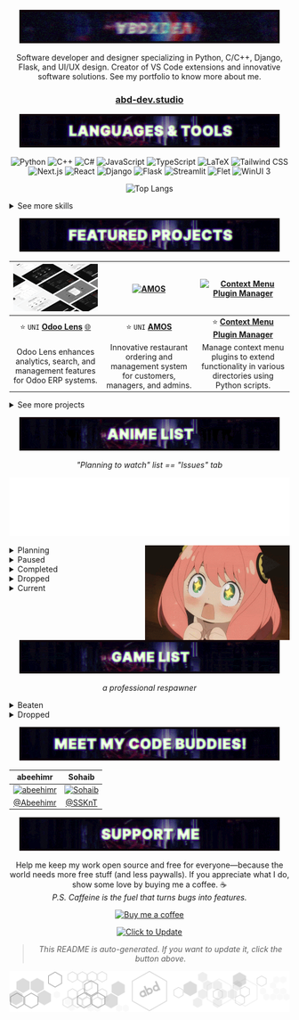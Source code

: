 <div align="center">

[![Abd Dev](<assets/gif/intro.gif>)](https://abd-dev.studio/)

</div>

<div align="center">

Software developer and designer specializing in Python, C/C++, Django, Flask, and UI/UX design. Creator of VS Code extensions and innovative software solutions. See my portfolio to know more about me.

### **[abd-dev.studio](https://abd-dev.studio)**

</div>

<div align="center">

![Languages & Tools](<assets/titles/languages_and_tools.png>)

</div>

<div align="center">

![Python](<https://img.shields.io/badge/Python-e55b5b?logo=python&style=for-the-badge&logoColor=ffffff>) ![C++](<https://img.shields.io/badge/C%2B%2B-e59b5b?logo=cplusplus&style=for-the-badge&logoColor=ffffff>) ![C#](<https://img.shields.io/badge/C%23-e5da5b?logo=c&style=for-the-badge&logoColor=ffffff>) ![JavaScript](<https://img.shields.io/badge/JavaScript-b0e55b?logo=javascript&style=for-the-badge&logoColor=ffffff>) ![TypeScript](<https://img.shields.io/badge/TypeScript-70e55b?logo=typescript&style=for-the-badge&logoColor=ffffff>) ![LaTeX](<https://img.shields.io/badge/LaTeX-5be586?logo=latex&style=for-the-badge&logoColor=ffffff>) ![Tailwind CSS](<https://img.shields.io/badge/Tailwind%20CSS-5be5c5?logo=tailwindcss&style=for-the-badge&logoColor=ffffff>) ![Next.js](<https://img.shields.io/badge/Next.js-5bc5e5?logo=nextdotjs&style=for-the-badge&logoColor=ffffff>) ![React](<https://img.shields.io/badge/React-5b86e5?logo=react&style=for-the-badge&logoColor=ffffff>) ![Django](<https://img.shields.io/badge/Django-705be5?logo=django&style=for-the-badge&logoColor=ffffff>) ![Flask](<https://img.shields.io/badge/Flask-b05be5?logo=flask&style=for-the-badge&logoColor=ffffff>) ![Streamlit](<https://img.shields.io/badge/Streamlit-e55bda?logo=streamlit&style=for-the-badge&logoColor=ffffff>) ![Flet](<https://img.shields.io/badge/Flet-e55b9b?logo=flet&style=for-the-badge&logoColor=ffffff>) ![WinUI 3](<https://img.shields.io/badge/WinUI%203-e55b5b?logo=winui3&style=for-the-badge&logoColor=ffffff>)

</div>

<div align="center">

<!-- ![Top Langs](https://github-readme-stats.vercel.app/api/top-langs/?username=abdbbdii&theme=github_dark&hide_border=true&layout=compact&card_width=1000&title_color=adbac7) -->
![Top Langs](assets/gen/metrics-languages.svg)
<!-- ![Activity Graph](https://github-readme-activity-graph.vercel.app/graph?username=abdbbdii&theme=github-dark&custom_title=abd's%20this%20month%20activity%20on%20Github&hide_border=true&line=adbac7&color=adbac7) -->

</div>

<details><summary>See more skills</summary>

| Category | Tools |
| --- | --- |
| Programming Languages | ![Python](<https://img.shields.io/badge/Python-e55b5b?logo=python&style=for-the-badge&logoColor=ffffff>) ![C](<https://img.shields.io/badge/C-e5685b?logo=c&style=for-the-badge&logoColor=ffffff>) ![C++](<https://img.shields.io/badge/C%2B%2B-e5745b?logo=cplusplus&style=for-the-badge&logoColor=ffffff>) ![C#](<https://img.shields.io/badge/C%23-e5815b?logo=c&style=for-the-badge&logoColor=ffffff>) ![JavaScript](<https://img.shields.io/badge/JavaScript-e58d5b?logo=javascript&style=for-the-badge&logoColor=ffffff>) ![TypeScript](<https://img.shields.io/badge/TypeScript-e59a5b?logo=typescript&style=for-the-badge&logoColor=ffffff>) |
| Markup Languages | ![HTML5](<https://img.shields.io/badge/HTML5-e5a65b?logo=html5&style=for-the-badge&logoColor=ffffff>) ![XML](<https://img.shields.io/badge/XML-e5b95b?logo=xml&style=for-the-badge&logoColor=ffffff>) ![Markdown](<https://img.shields.io/badge/Markdown-e5cc5b?logo=markdown&style=for-the-badge&logoColor=ffffff>) ![LaTeX](<https://img.shields.io/badge/LaTeX-e5df5b?logo=latex&style=for-the-badge&logoColor=ffffff>) |
| Style Sheet Languages | ![CSS](<https://img.shields.io/badge/CSS-d8e55b?logo=css&style=for-the-badge&logoColor=ffffff>) ![Tailwind CSS](<https://img.shields.io/badge/Tailwind%20CSS-b3e55b?logo=tailwindcss&style=for-the-badge&logoColor=ffffff>) |
| IDEs | ![Visual Studio Code](<https://img.shields.io/badge/Visual%20Studio%20Code-8de55b?logo=visualstudiocode&style=for-the-badge&logoColor=ffffff>) ![Visual Studio](<https://img.shields.io/badge/Visual%20Studio-68e55b?logo=visualstudio&style=for-the-badge&logoColor=ffffff>) |
| Version Control | ![Git](<https://img.shields.io/badge/Git-5be574?logo=git&style=for-the-badge&logoColor=ffffff>) ![GitHub](<https://img.shields.io/badge/GitHub-5be59a?logo=github&style=for-the-badge&logoColor=ffffff>) |
| Frameworks & Libraries | ![Next.js](<https://img.shields.io/badge/Next.js-5be5bf?logo=nextdotjs&style=for-the-badge&logoColor=ffffff>) ![React](<https://img.shields.io/badge/React-5be5c8?logo=react&style=for-the-badge&logoColor=ffffff>) ![Django](<https://img.shields.io/badge/Django-5be5d0?logo=django&style=for-the-badge&logoColor=ffffff>) ![Flask](<https://img.shields.io/badge/Flask-5be5d8?logo=flask&style=for-the-badge&logoColor=ffffff>) ![Streamlit](<https://img.shields.io/badge/Streamlit-5be5e1?logo=streamlit&style=for-the-badge&logoColor=ffffff>) ![Tkinter](<https://img.shields.io/badge/Tkinter-5be1e5?logo=tkinter&style=for-the-badge&logoColor=ffffff>) ![Flet](<https://img.shields.io/badge/Flet-5bd8e5?logo=flet&style=for-the-badge&logoColor=ffffff>) ![Reflex](<https://img.shields.io/badge/Reflex-5bd0e5?logo=reflex&style=for-the-badge&logoColor=ffffff>) ![WinUI 3](<https://img.shields.io/badge/WinUI%203-5bc8e5?logo=winui3&style=for-the-badge&logoColor=ffffff>) |
| DevOps & CI/CD | ![Docker](<https://img.shields.io/badge/Docker-5bbfe5?logo=docker&style=for-the-badge&logoColor=ffffff>) ![Vercel](<https://img.shields.io/badge/Vercel-5bade5?logo=vercel&style=for-the-badge&logoColor=ffffff>) ![Render](<https://img.shields.io/badge/Render-5b9ae5?logo=render&style=for-the-badge&logoColor=ffffff>) ![Microsoft Azure](<https://img.shields.io/badge/Microsoft%20Azure-5b87e5?logo=microsoftazure&style=for-the-badge&logoColor=ffffff>) |
| Databases | ![MySQL](<https://img.shields.io/badge/MySQL-5b74e5?logo=mysql&style=for-the-badge&logoColor=ffffff>) ![PostgreSQL](<https://img.shields.io/badge/PostgreSQL-5b65e5?logo=postgresql&style=for-the-badge&logoColor=ffffff>) ![SQLite](<https://img.shields.io/badge/SQLite-605be5?logo=sqlite&style=for-the-badge&logoColor=ffffff>) ![Microsoft SQL Server](<https://img.shields.io/badge/Microsoft%20SQL%20Server-6f5be5?logo=microsoftsqlserver&style=for-the-badge&logoColor=ffffff>) ![Access](<https://img.shields.io/badge/Access-7e5be5?logo=access&style=for-the-badge&logoColor=ffffff>) |
| APIs & Integrations | ![OpenAI](<https://img.shields.io/badge/OpenAI-8d5be5?logo=openai&style=for-the-badge&logoColor=ffffff>) ![Discord](<https://img.shields.io/badge/Discord-9c5be5?logo=discord&style=for-the-badge&logoColor=ffffff>) ![WhatsApp](<https://img.shields.io/badge/WhatsApp-ab5be5?logo=whatsapp&style=for-the-badge&logoColor=ffffff>) ![Google](<https://img.shields.io/badge/Google-ba5be5?logo=google&style=for-the-badge&logoColor=ffffff>) ![GitHub](<https://img.shields.io/badge/GitHub-c95be5?logo=github&style=for-the-badge&logoColor=ffffff>) |
| Graphics & Design | ![Illustrator](<https://img.shields.io/badge/Illustrator-d85be5?logo=illustrator&style=for-the-badge&logoColor=ffffff>) ![Photoshop](<https://img.shields.io/badge/Photoshop-e35be5?logo=photoshop&style=for-the-badge&logoColor=ffffff>) ![Premiere](<https://img.shields.io/badge/Premiere-e55bdc?logo=premiere&style=for-the-badge&logoColor=ffffff>) ![After Effects](<https://img.shields.io/badge/After%20Effects-e55bd1?logo=aftereffects&style=for-the-badge&logoColor=ffffff>) ![Figma](<https://img.shields.io/badge/Figma-e55bc7?logo=figma&style=for-the-badge&logoColor=ffffff>) ![Spline](<https://img.shields.io/badge/Spline-e55bbc?logo=spline&style=for-the-badge&logoColor=ffffff>) ![Blender](<https://img.shields.io/badge/Blender-e55bb1?logo=blender&style=for-the-badge&logoColor=ffffff>) |
| Platforms & Operating Systems | ![Windows](<https://img.shields.io/badge/Windows-e55ba6?logo=windows&style=for-the-badge&logoColor=ffffff>) ![Linux](<https://img.shields.io/badge/Linux-e55b8d?logo=linux&style=for-the-badge&logoColor=ffffff>) ![Android](<https://img.shields.io/badge/Android-e55b74?logo=android&style=for-the-badge&logoColor=ffffff>) |

</details>

<div align="center">

![Featured Projects](<assets/titles/featured_projects.png>)

</div>

<div align="center">

| <a href="https://github.com/abdxdev/odoo-lens" target="_blank"><img src="https://raw.githubusercontent.com/abdxdev/odoo-lens/main/screenshots/screenshot_1.png" alt="Odoo Lens" width="300"></a> | <a href="https://github.com/abdxdev/AMOS" target="_blank"><img src="https://raw.githubusercontent.com/abdxdev/AMOS/main/screenshots/screenshot_1.png" alt="AMOS" width="300"></a> | <a href="https://github.com/abdxdev/Context-Menu-Plugin-Manager" target="_blank"><img src="https://raw.githubusercontent.com/abdxdev/Context-Menu-Plugin-Manager/main/screenshots/screenshot_1.png" alt="Context Menu Plugin Manager" width="300"></a> |
| :---: | :---: | :---: |
| ⭐ `UNI` **[Odoo Lens](https://github.com/abdxdev/odoo-lens)** [🌐](https://odoo-lens.abd-dev.studio/)  | ⭐ `UNI` **[AMOS](https://github.com/abdxdev/AMOS)** | ⭐ **[Context Menu Plugin Manager](https://github.com/abdxdev/Context-Menu-Plugin-Manager)** |
| Odoo Lens enhances analytics, search, and management features for Odoo ERP systems. | Innovative restaurant ordering and management system for customers, managers, and admins. | Manage context menu plugins to extend functionality in various directories using Python scripts. |

</div>

<details><summary>See more projects</summary>

| Name | Description | Created |
| --- | --- | --- |
| `WIP` **[Virtual Student](https://github.com/abdxdev/virtual-student)** | A SaaS platform with an intelligent virtual student who studies for you and manages your schedule. | 2025 |
| **[Ai Regex Search](https://github.com/abdxdev/ai-regex-search)** | VS Code extension that generates regular expressions from natural language and inserts them into the search tool. \| [🌐](https://marketplace.visualstudio.com/items/?itemName=abd-dev.ai-regex-search)  | 2025 |
| **[10x Pretender](https://github.com/abdxdev/10x-Pretender)** | VS Code extension that simulates realistic typing from clipboard or AI-generated code. \| [🌐](https://marketplace.visualstudio.com/items?itemName=abd-dev.10x-pretender)  | 2025 |
| **[AI LaTeX Helper](https://github.com/abdxdev/AI-LaTeX-Helper)** | VS Code extension that converts plain English descriptions into LaTeX equations. \| [🌐](https://marketplace.visualstudio.com/items?itemName=abd-dev.ai-latex-helper)  | 2025 |
| **[Portfolio](https://github.com/abdxdev/portfolio)** | Next.js personal portfolio website. \| [🌐](https://abd-dev.studio)  | 2024 |
| `UNI` **[Automated Index Recommender](https://github.com/abdxdev/automated-index-recommender)** | Tool for analyzing MongoDB query performance and recommending optimal indexes. \| [🌐](https://automated-index-recommender.streamlit.app/)  | 2025 |
| `UNI` **[Recurrence Relation Solver](https://github.com/abdxdev/Recurrence-Relation-Solver)** | Tool for solving mathematical recurrence relations. \| [🌐](https://recurrence-relation-solver.streamlit.app/)  | 2025 |
| `UNI` **[Sorting Algorithm Performance Visualization](https://github.com/abdxdev/Sorting-Algorithm-Performance-Visualization)** | Visualize sorting algorithm performance across different inputs and dataset variations. \| [🌐](https://sorting-algorithm-performance-visualization.streamlit.app/)  | 2024 |
| **[Markdown Badge Generator](https://github.com/abdxdev/Markdown-badge-generator)** | Web-app to generate markdown badges for README files. \| [🌐](https://markdown-badge-generator.streamlit.app/)  | 2023 |
| `UNI` **[Terminal Based Rich Text Editor](https://github.com/abdxdev/Terminal-Based-Rich-Text-Editor)** | High-performance terminal editor with autosuggestions, undo/redo, and customizable shortcuts. | 2024 |
| **[Hianime To Myanimelist](https://github.com/abdxdev/hianime-to-myanimelist)** | Web app to transfer anime lists from HiAnime.to to MyAnimeList.net. \| [🌐](https://hianime-to-myanimelist.vercel.app)  | 2024 |
| **[Prize Bond Finder](https://github.com/abdxdev/prize-bond-finder)** | Desktop application for managing and tracking prize bonds. | 2023 |
| **[Minecraft Hotkey Map](https://github.com/abdxdev/minecraft-hotkey-map)** | Python project for mapping Minecraft hotkeys. | 2023 |
| **[Console Utility](https://github.com/abdxdev/Console-Utility)** | Library providing utilities for console text formatting and cursor movement. | 2024 |
| **[Google Classroom API](https://github.com/abdxdev/Google_Classroom_API)** | Django project for tracking Google Classroom activities and sending notifications. \| [🌐](https://google-classroom-api.vercel.app)  | 2024 |
| **[Whatsapp API](https://github.com/abdxdev/Whatsapp_API)** | Django-based API for WhatsApp messaging with plugin support and GPT integration. \| [🌐](https://whatsapp-api-backend.vercel.app)  | 2024 |

</details>

<div align="center">

![Anime List](<assets/titles/anime_list.png>)

</div>

<div align="center">

*"Planning to watch" list == "Issues" tab*

</div>

<div align="center">

[![Anilist](assets/gen/metrics-anilist.svg)](https://anilist.co/user/abdxdev/)

</div>

<img align='right' src='assets/gif/anime_gif.gif' height='170'>

<details><summary>Planning</summary>

| The Quintessent...plets | 91 Days | Blue Exorcist | BLUE LOCK THE M...NAGI- |
| :---: | :---: | :---: | :---: |
| [![The Quintessential Quintuplets](https://s4.anilist.co/file/anilistcdn/media/anime/cover/medium/bx103572-cchriAdH95cQ.png)](https://anilist.co/anime/103572) | [![91 Days](https://s4.anilist.co/file/anilistcdn/media/anime/cover/medium/bx21711-EQN4sCIXRhKf.png)](https://anilist.co/anime/21711) | [![Blue Exorcist](https://s4.anilist.co/file/anilistcdn/media/anime/cover/medium/bx9919-nXS7JOZrWHfS.jpg)](https://anilist.co/anime/9919) | [![BLUE LOCK THE MOVIE -EPISODE NAGI-](https://s4.anilist.co/file/anilistcdn/media/anime/cover/medium/bx163147-yyu5aEoO96Jg.jpg)](https://anilist.co/anime/163147) |
| My Hero Academia | Bungo Stray Dogs | Love, Chunibyo ...sions | Code Geass: Han...orium |
| [![My Hero Academia](https://s4.anilist.co/file/anilistcdn/media/anime/cover/medium/bx21459-nYh85uj2Fuwr.jpg)](https://anilist.co/anime/21459) | [![Bungo Stray Dogs](https://s4.anilist.co/file/anilistcdn/media/anime/cover/medium/bx21311-hAXyT8Yoh6G9.jpg)](https://anilist.co/anime/21311) | [![Love, Chunibyo & Other Delusions](https://s4.anilist.co/file/anilistcdn/media/anime/cover/medium/bx14741-CGXEIeUe2roA.jpg)](https://anilist.co/anime/14741) | [![Code Geass: Hangyaku no Lelouch R2 Picture Drama TURN 12.06 - Last Moratorium](https://s4.anilist.co/file/anilistcdn/media/anime/cover/medium/b132317-pcgaBGS3O5Dj.jpg)](https://anilist.co/anime/132317) |
| Death Parade | Fire Force | Fruits Basket (2019) | Ponyo |
| [![Death Parade](https://s4.anilist.co/file/anilistcdn/media/anime/cover/medium/nx20931-bktYqOcxPERi.jpg)](https://anilist.co/anime/20931) | [![Fire Force](https://s4.anilist.co/file/anilistcdn/media/anime/cover/medium/bx105310-2PKUvoaA6fTn.jpg)](https://anilist.co/anime/105310) | [![Fruits Basket (2019)](https://s4.anilist.co/file/anilistcdn/media/anime/cover/medium/bx105334-AZwEdMu4KFtV.jpg)](https://anilist.co/anime/105334) | [![Ponyo](https://s4.anilist.co/file/anilistcdn/media/anime/cover/medium/bx2890-wcNtFr6aUYOR.jpg)](https://anilist.co/anime/2890) |
| HAIKYU!! | Hal | Howl‘s Moving Castle | The Boy and the...Heron |
| [![HAIKYU!!](https://s4.anilist.co/file/anilistcdn/media/anime/cover/medium/bx20464-ooZUyBe4ptp9.png)](https://anilist.co/anime/20464) | [![Hal](https://s4.anilist.co/file/anilistcdn/media/anime/cover/medium/bx16528-OJw9bSijOh68.jpg)](https://anilist.co/anime/16528) | [![Howl‘s Moving Castle](https://s4.anilist.co/file/anilistcdn/media/anime/cover/medium/bx431-o8Lj3XkjHm2k.jpg)](https://anilist.co/anime/431) | [![The Boy and the Heron](https://s4.anilist.co/file/anilistcdn/media/anime/cover/medium/bx109979-BRHXpBkCw4oc.jpg)](https://anilist.co/anime/109979) |
| Parasyte -the maxim- | Miss Kobayashi'... Maid | The Garden of Words | The Irregular a...chool |
| [![Parasyte -the maxim-](https://s4.anilist.co/file/anilistcdn/media/anime/cover/medium/bx20623-dUARfggnNDOe.jpg)](https://anilist.co/anime/20623) | [![Miss Kobayashi's Dragon Maid](https://s4.anilist.co/file/anilistcdn/media/anime/cover/medium/bx21776-bwPaYKhnKfUs.png)](https://anilist.co/anime/21776) | [![The Garden of Words](https://s4.anilist.co/file/anilistcdn/media/anime/cover/medium/bx16782-qpFGk18UqaHn.jpg)](https://anilist.co/anime/16782) | [![The Irregular at Magic High School](https://s4.anilist.co/file/anilistcdn/media/anime/cover/medium/bx20458-tGh343Ew10yU.jpg)](https://anilist.co/anime/20458) |
| Natsume's Book ...son 1 | NieR:Automata V...r1.1a | Ninja Kamui | When Marnie Was...There |
| [![Natsume's Book of Friends Season 1](https://s4.anilist.co/file/anilistcdn/media/anime/cover/medium/bx4081-xi08naD69tjr.jpg)](https://anilist.co/anime/4081) | [![NieR:Automata Ver1.1a](https://s4.anilist.co/file/anilistcdn/media/anime/cover/medium/bx145665-Qs53Mta5ngqs.jpg)](https://anilist.co/anime/145665) | [![Ninja Kamui](https://s4.anilist.co/file/anilistcdn/media/anime/cover/medium/bx151639-7KqJ7BgaM9Mx.png)](https://anilist.co/anime/151639) | [![When Marnie Was There](https://s4.anilist.co/file/anilistcdn/media/anime/cover/medium/bx20555-QGbWQC3Kfpok.jpg)](https://anilist.co/anime/20555) |
| Rurouni Kenshin...2023) | Serial Experime... Lain | My Deer Friend ...kotan | Cautious Hero: ...tious |
| [![Rurouni Kenshin (2023)](https://s4.anilist.co/file/anilistcdn/media/anime/cover/medium/bx142877-FrXXLsgXYQAp.jpg)](https://anilist.co/anime/142877) | [![Serial Experiments Lain](https://s4.anilist.co/file/anilistcdn/media/anime/cover/medium/bx339-xF2wp1NQuQ4r.png)](https://anilist.co/anime/339) | [![My Deer Friend Nokotan](https://s4.anilist.co/file/anilistcdn/media/anime/cover/medium/bx175977-kNNpCt8Z72uK.jpg)](https://anilist.co/anime/175977) | [![Cautious Hero: The Hero Is Overpowered but Overly Cautious](https://s4.anilist.co/file/anilistcdn/media/anime/cover/medium/bx105156-ZVtxISdoUqnY.png)](https://anilist.co/anime/105156) |
| SPY x FAMILY CO...White | Steins;Gate 0 | Castle in the Sky | Vinland Saga |
| [![SPY x FAMILY CODE: White](https://s4.anilist.co/file/anilistcdn/media/anime/cover/medium/bx158928-xqE0euKlQMnY.jpg)](https://anilist.co/anime/158928) | [![Steins;Gate 0](https://s4.anilist.co/file/anilistcdn/media/anime/cover/medium/bx21127-7ARWZkDXKiiD.jpg)](https://anilist.co/anime/21127) | [![Castle in the Sky](https://s4.anilist.co/file/anilistcdn/media/anime/cover/medium/bx513-yM7Dlt65N4Rl.jpg)](https://anilist.co/anime/513) | [![Vinland Saga](https://s4.anilist.co/file/anilistcdn/media/anime/cover/medium/bx101348-2fhDFPCuMNiz.jpg)](https://anilist.co/anime/101348) |
| Demon Slayer: K...astle | Mushoku Tensei:...our 2 | One Punch Man 3 | Fate/strange Fake |
| [![Demon Slayer: Kimetsu no Yaiba Infinity Castle](https://s4.anilist.co/file/anilistcdn/media/anime/cover/medium/bx178788-ePmnABYuFdcE.png)](https://anilist.co/anime/178788) | [![Mushoku Tensei: Jobless Reincarnation Cour 2](https://s4.anilist.co/file/anilistcdn/media/anime/cover/medium/bx127720-ADJgIrUVMdU9.jpg)](https://anilist.co/anime/127720) | [![One Punch Man 3](https://s4.anilist.co/file/anilistcdn/media/anime/cover/medium/bx153800-8SpzdHOaZCoU.jpg)](https://anilist.co/anime/153800) | [![Fate/strange Fake](https://s4.anilist.co/file/anilistcdn/media/anime/cover/medium/bx166617-34fpC9y47tTx.png)](https://anilist.co/anime/166617) |
| World Trigger | KENGAN ASHURA Part I | Code Geass: Lel...llion | Monster |
| [![World Trigger](https://s4.anilist.co/file/anilistcdn/media/anime/cover/medium/bx20729-DnBXnUxFon1B.png)](https://anilist.co/anime/20729) | [![KENGAN ASHURA Part I](https://s4.anilist.co/file/anilistcdn/media/anime/cover/medium/bx100891-vPfnfkzizYFe.jpg)](https://anilist.co/anime/100891) | [![Code Geass: Lelouch of the Rebellion](https://s4.anilist.co/file/anilistcdn/media/anime/cover/medium/bx1575-hsmWM2ydNm1m.jpg)](https://anilist.co/anime/1575) | [![Monster](https://s4.anilist.co/file/anilistcdn/media/anime/cover/medium/bx19-gtMC64182sm4.jpg)](https://anilist.co/anime/19) |
| Mushoku Tensei:...layer | One-Punch Man OVA | One-Punch Man S...2 OVA | Attack on Titan... High |
| [![Mushoku Tensei: Jobless Reincarnation Cour 2 - Eris the Goblin Slayer](https://s4.anilist.co/file/anilistcdn/media/anime/cover/medium/bx141534-Tmnlz4mvYhaU.jpg)](https://anilist.co/anime/141534) | [![One-Punch Man OVA](https://s4.anilist.co/file/anilistcdn/media/anime/cover/medium/bx21416-IwCJBh54K3iw.jpg)](https://anilist.co/anime/21416) | [![One-Punch Man Season 2 OVA](https://s4.anilist.co/file/anilistcdn/media/anime/cover/medium/bx108945-snH9n5sN1vrb.png)](https://anilist.co/anime/108945) | [![Attack on Titan: Junior High](https://s4.anilist.co/file/anilistcdn/media/anime/cover/medium/b21281-GwCKcZii6fVf.jpg)](https://anilist.co/anime/21281) |
| Uzumaki | Bakemonogatari | The Daily Life ... King | From the New World |
| [![Uzumaki](https://s4.anilist.co/file/anilistcdn/media/anime/cover/medium/bx111314-ui2D6cvpNumy.jpg)](https://anilist.co/anime/111314) | [![Bakemonogatari](https://s4.anilist.co/file/anilistcdn/media/anime/cover/medium/bx5081-9GocceQ5Z865.jpg)](https://anilist.co/anime/5081) | [![The Daily Life of the Immortal King](https://s4.anilist.co/file/anilistcdn/media/anime/cover/medium/bx114121-vxWVgIBlBjox.png)](https://anilist.co/anime/114121) | [![From the New World](https://s4.anilist.co/file/anilistcdn/media/anime/cover/medium/bx13125-2EDZb8ahshQc.png)](https://anilist.co/anime/13125) |
| SAKAMOTO DAYS Part 2 | Ave Mujica - Th...ast - | Ranking of Kings | Shangri-La Frontier |
| [![SAKAMOTO DAYS Part 2](https://s4.anilist.co/file/anilistcdn/media/anime/cover/medium/bx184237-OJAksU2fsIPx.jpg)](https://anilist.co/anime/184237) | [![Ave Mujica - The Die is Cast -](https://s4.anilist.co/file/anilistcdn/media/anime/cover/medium/bx169295-WxoGTeMbje4T.jpg)](https://anilist.co/anime/169295) | [![Ranking of Kings](https://s4.anilist.co/file/anilistcdn/media/anime/cover/medium/bx113717-9sNnN8WRgK15.jpg)](https://anilist.co/anime/113717) | [![Shangri-La Frontier](https://s4.anilist.co/file/anilistcdn/media/anime/cover/medium/bx151970-xtIx3VqEk02X.jpg)](https://anilist.co/anime/151970) |
| MASHLE: MAGIC A...SCLES | Black Clover | Spirited Away | SK8 the Infinity |
| [![MASHLE: MAGIC AND MUSCLES](https://s4.anilist.co/file/anilistcdn/media/anime/cover/medium/bx151801-XxVf22Le6C8o.png)](https://anilist.co/anime/151801) | [![Black Clover](https://s4.anilist.co/file/anilistcdn/media/anime/cover/medium/bx97940-fyh8o7gNbha0.png)](https://anilist.co/anime/97940) | [![Spirited Away](https://s4.anilist.co/file/anilistcdn/media/anime/cover/medium/bx199-sWefXJvXkDOb.jpg)](https://anilist.co/anime/199) | [![SK8 the Infinity](https://s4.anilist.co/file/anilistcdn/media/anime/cover/medium/bx124153-uEBI764OSavB.png)](https://anilist.co/anime/124153) |
| Kemono Jihen | Summer Ghost | A Sign of Affection | The Executioner... Life |
| [![Kemono Jihen](https://s4.anilist.co/file/anilistcdn/media/anime/cover/medium/bx114085-2w5rYZTOa7ER.jpg)](https://anilist.co/anime/114085) | [![Summer Ghost](https://s4.anilist.co/file/anilistcdn/media/anime/cover/medium/bx130050-rXTPVJ9UGN8Y.jpg)](https://anilist.co/anime/130050) | [![A Sign of Affection](https://s4.anilist.co/file/anilistcdn/media/anime/cover/medium/bx166794-1MAXFMgND6qS.jpg)](https://anilist.co/anime/166794) | [![The Executioner and Her Way of Life](https://s4.anilist.co/file/anilistcdn/media/anime/cover/medium/bx129193-pT3W5PpiMAUB.png)](https://anilist.co/anime/129193) |
| The 100 Girlfri...e You | BOCCHI THE ROCK! | Gurren Lagann | Mission: Yozaku...amily |
| [![The 100 Girlfriends Who Really, Really, Really, Really, REALLY Love You](https://s4.anilist.co/file/anilistcdn/media/anime/cover/medium/bx162694-QFBei5pbjSh8.png)](https://anilist.co/anime/162694) | [![BOCCHI THE ROCK!](https://s4.anilist.co/file/anilistcdn/media/anime/cover/medium/bx130003-HTDmeL4RGeJ4.png)](https://anilist.co/anime/130003) | [![Gurren Lagann](https://s4.anilist.co/file/anilistcdn/media/anime/cover/medium/bx2001-XwRnjzGeFWRQ.png)](https://anilist.co/anime/2001) | [![Mission: Yozakura Family](https://s4.anilist.co/file/anilistcdn/media/anime/cover/medium/bx158898-O3egiBNkxLQO.png)](https://anilist.co/anime/158898) |
| Ergo Proxy | Fate/Zero | Hell’s Paradise | Kakegurui |
| [![Ergo Proxy](https://s4.anilist.co/file/anilistcdn/media/anime/cover/medium/bx790-YTUCvBKX8ZWK.jpg)](https://anilist.co/anime/790) | [![Fate/Zero](https://s4.anilist.co/file/anilistcdn/media/anime/cover/medium/bx10087-M4Hd9qrHGrXk.png)](https://anilist.co/anime/10087) | [![Hell’s Paradise](https://s4.anilist.co/file/anilistcdn/media/anime/cover/medium/bx128893-Gc2t8b8M0mVu.jpg)](https://anilist.co/anime/128893) | [![Kakegurui](https://s4.anilist.co/file/anilistcdn/media/anime/cover/medium/b98314-TSJykxVwCCQN.jpg)](https://anilist.co/anime/98314) |

</details>

<details><summary>Paused</summary>

| Akame ga Kill! | KINMOZA! | The Apothecary ...aries | Frieren: Beyond...s End |
| :---: | :---: | :---: | :---: |
| [![Akame ga Kill!](https://s4.anilist.co/file/anilistcdn/media/anime/cover/medium/bx20613-HXHpec4bemk5.jpg)](https://anilist.co/anime/20613) | [![KINMOZA!](https://s4.anilist.co/file/anilistcdn/media/anime/cover/medium/bx16732-LwehgtKf737X.png)](https://anilist.co/anime/16732) | [![The Apothecary Diaries](https://s4.anilist.co/file/anilistcdn/media/anime/cover/medium/bx161645-QLbzHXiYRgV2.jpg)](https://anilist.co/anime/161645) | [![Frieren: Beyond Journey’s End](https://s4.anilist.co/file/anilistcdn/media/anime/cover/medium/bx154587-qQTzQnEJJ3oB.jpg)](https://anilist.co/anime/154587) |
| Tokyo Revengers...art 2 | TSUKIMICHI -Moo...tasy- |
| [![Tokyo Revengers Season 2 Part 2](https://s4.anilist.co/file/anilistcdn/media/anime/cover/medium/bx163329-lGJRnYV9dcjc.jpg)](https://anilist.co/anime/163329) | [![TSUKIMICHI -Moonlit Fantasy-](https://s4.anilist.co/file/anilistcdn/media/anime/cover/medium/bx125206-O2MsOWdW1lVi.jpg)](https://anilist.co/anime/125206) |

</details>

<details><summary>Completed</summary>

| Anohana the Mov...t Day | Assassination C...sroom | Assassination C...oom 2 | BLUE LOCK |
| :---: | :---: | :---: | :---: |
| [![Anohana the Movie: The Flower We Saw That Day](https://s4.anilist.co/file/anilistcdn/media/anime/cover/medium/bx15039-FDT7nClRVzEf.jpg)](https://anilist.co/anime/15039) | [![Assassination Classroom](https://s4.anilist.co/file/anilistcdn/media/anime/cover/medium/bx20755-dWrhs569YGUO.jpg)](https://anilist.co/anime/20755) | [![Assassination Classroom 2](https://s4.anilist.co/file/anilistcdn/media/anime/cover/medium/bx21170-kbcfTTZGSaFt.jpg)](https://anilist.co/anime/21170) | [![BLUE LOCK](https://s4.anilist.co/file/anilistcdn/media/anime/cover/medium/bx137822-U8naszP96vzC.png)](https://anilist.co/anime/137822) |
| ERASED | The Dangers in ...Heart | 5 Centimeters p...econd | Chainsaw Man |
| [![ERASED](https://s4.anilist.co/file/anilistcdn/media/anime/cover/medium/bx21234-XmqW39aQ9o7O.jpg)](https://anilist.co/anime/21234) | [![The Dangers in My Heart](https://s4.anilist.co/file/anilistcdn/media/anime/cover/medium/bx153152-Xnwmx7wuoIWV.jpg)](https://anilist.co/anime/153152) | [![5 Centimeters per Second](https://s4.anilist.co/file/anilistcdn/media/anime/cover/medium/bx1689-rJKhjLEjQHSy.jpg)](https://anilist.co/anime/1689) | [![Chainsaw Man](https://s4.anilist.co/file/anilistcdn/media/anime/cover/medium/bx127230-DdP4vAdssLoz.png)](https://anilist.co/anime/127230) |
| DAN DA DAN | Dark Gathering | DARLING in the ...RANXX | Death Note: Relight |
| [![DAN DA DAN](https://s4.anilist.co/file/anilistcdn/media/anime/cover/medium/bx171018-60q1B6GK2Ghb.jpg)](https://anilist.co/anime/171018) | [![Dark Gathering](https://s4.anilist.co/file/anilistcdn/media/anime/cover/medium/bx152802-ENRcnqD5axhQ.jpg)](https://anilist.co/anime/152802) | [![DARLING in the FRANXX](https://s4.anilist.co/file/anilistcdn/media/anime/cover/medium/nx99423-8MBxtwCeHf8B.png)](https://anilist.co/anime/99423) | [![Death Note: Relight](https://s4.anilist.co/file/anilistcdn/media/anime/cover/medium/b2994-mlofkz5GpkIu.jpg)](https://anilist.co/anime/2994) |
| Devil May Cry | Dororo | Dr. STONE New W...art 2 | Dr. STONE SCIEN...UTURE |
| [![Devil May Cry](https://s4.anilist.co/file/anilistcdn/media/anime/cover/medium/bx1726-IrpH32PVADiO.jpg)](https://anilist.co/anime/1726) | [![Dororo](https://s4.anilist.co/file/anilistcdn/media/anime/cover/medium/bx101347-TGaDwEYqLfm1.jpg)](https://anilist.co/anime/101347) | [![Dr. STONE New World Part 2](https://s4.anilist.co/file/anilistcdn/media/anime/cover/medium/bx162670-07XrFq2hreTx.jpg)](https://anilist.co/anime/162670) | [![Dr. STONE SCIENCE FUTURE](https://s4.anilist.co/file/anilistcdn/media/anime/cover/medium/bx172019-3cfZbrYBmV23.jpg)](https://anilist.co/anime/172019) |
| Dr. STONE: STON... WARS | JUJUTSU KAISEN | JUJUTSU KAISEN ...son 2 | Demon Slayer: K...Yaiba |
| [![Dr. STONE: STONE WARS](https://s4.anilist.co/file/anilistcdn/media/anime/cover/medium/bx113936-D4eYd4XwslVI.jpg)](https://anilist.co/anime/113936) | [![JUJUTSU KAISEN](https://s4.anilist.co/file/anilistcdn/media/anime/cover/medium/bx113415-LHBAeoZDIsnF.jpg)](https://anilist.co/anime/113415) | [![JUJUTSU KAISEN Season 2](https://s4.anilist.co/file/anilistcdn/media/anime/cover/medium/bx145064-hSNRJM03pvv1.jpg)](https://anilist.co/anime/145064) | [![Demon Slayer: Kimetsu no Yaiba](https://s4.anilist.co/file/anilistcdn/media/anime/cover/medium/bx101922-WBsBl0ClmgYL.jpg)](https://anilist.co/anime/101922) |
| Demon Slayer -K...Train | Demon Slayer: K...g Arc | Demon Slayer: K...e Arc | Demon Slayer: K...t Arc |
| [![Demon Slayer -Kimetsu no Yaiba- The Movie: Mugen Train](https://s4.anilist.co/file/anilistcdn/media/anime/cover/medium/bx112151-1qlQwPB1RrJe.png)](https://anilist.co/anime/112151) | [![Demon Slayer: Kimetsu no Yaiba Hashira Training Arc](https://s4.anilist.co/file/anilistcdn/media/anime/cover/medium/bx166240-PBV7zukIHW7V.png)](https://anilist.co/anime/166240) | [![Demon Slayer: Kimetsu no Yaiba Swordsmith Village Arc](https://s4.anilist.co/file/anilistcdn/media/anime/cover/medium/bx145139-rRimpHGWLhym.png)](https://anilist.co/anime/145139) | [![Demon Slayer: Kimetsu no Yaiba Entertainment District Arc](https://s4.anilist.co/file/anilistcdn/media/anime/cover/medium/bx142329-kET1PIXJv2eW.jpg)](https://anilist.co/anime/142329) |
| I Want to Eat Y...creas | A Silent Voice | LOOK BACK | Mushoku Tensei:...ation |
| [![I Want to Eat Your Pancreas](https://s4.anilist.co/file/anilistcdn/media/anime/cover/medium/bx99750-pNyly9d3MEgV.jpg)](https://anilist.co/anime/99750) | [![A Silent Voice](https://s4.anilist.co/file/anilistcdn/media/anime/cover/medium/bx20954-sYRfE5jQRtSB.jpg)](https://anilist.co/anime/20954) | [![LOOK BACK](https://s4.anilist.co/file/anilistcdn/media/anime/cover/medium/bx174788-9LsUnn0oEppv.jpg)](https://anilist.co/anime/174788) | [![Mushoku Tensei: Jobless Reincarnation](https://s4.anilist.co/file/anilistcdn/media/anime/cover/medium/bx108465-1ANspF1EWyFx.jpg)](https://anilist.co/anime/108465) |
| A Whisker Away | The Seven Deadl... Sins | The Seven Deadl...e Sky | The Seven Deadl...ments |
| [![A Whisker Away](https://s4.anilist.co/file/anilistcdn/media/anime/cover/medium/bx114963-QWMbi5ttovSK.png)](https://anilist.co/anime/114963) | [![The Seven Deadly Sins](https://s4.anilist.co/file/anilistcdn/media/anime/cover/medium/bx20789-Ma5ouSYPkru9.jpg)](https://anilist.co/anime/20789) | [![The Seven Deadly Sins the Movie: Prisoners of the Sky](https://s4.anilist.co/file/anilistcdn/media/anime/cover/medium/nx99540-QnY48c1oifvY.jpg)](https://anilist.co/anime/99540) | [![The Seven Deadly Sins: Revival of the Commandments](https://s4.anilist.co/file/anilistcdn/media/anime/cover/medium/bx99539-caPX28RSsgRP.jpg)](https://anilist.co/anime/99539) |
| The Seven Deadl... Gods | The Seven Deadl...y War | Nichijou - My O... Life | Lookism |
| [![The Seven Deadly Sins: Imperial Wrath of the Gods](https://s4.anilist.co/file/anilistcdn/media/anime/cover/medium/bx108928-DuyUzi0JyPIr.jpg)](https://anilist.co/anime/108928) | [![The Seven Deadly Sins: Signs of A Holy War](https://s4.anilist.co/file/anilistcdn/media/anime/cover/medium/bx21385-0rOBu6r4C4b9.jpg)](https://anilist.co/anime/21385) | [![Nichijou - My Ordinary Life](https://s4.anilist.co/file/anilistcdn/media/anime/cover/medium/bx10165-tw8Cz7K9tfVJ.png)](https://anilist.co/anime/10165) | [![Lookism](https://s4.anilist.co/file/anilistcdn/media/anime/cover/medium/bx158539-jcLUcvqALA08.jpg)](https://anilist.co/anime/158539) |
| One-Punch Man S...son 2 | Solo Leveling | Solo Leveling S...adow- | Seraph of the E...Reign |
| [![One-Punch Man Season 2](https://s4.anilist.co/file/anilistcdn/media/anime/cover/medium/bx97668-nC8gQrXVxt7k.png)](https://anilist.co/anime/97668) | [![Solo Leveling](https://s4.anilist.co/file/anilistcdn/media/anime/cover/medium/bx151807-it355ZgzquUd.png)](https://anilist.co/anime/151807) | [![Solo Leveling Season 2 -Arise from the Shadow-](https://s4.anilist.co/file/anilistcdn/media/anime/cover/medium/bx176496-9BDMjAZGEbq4.png)](https://anilist.co/anime/176496) | [![Seraph of the End: Vampire Reign](https://s4.anilist.co/file/anilistcdn/media/anime/cover/medium/bx20829-pgsXVjrfyI5V.png)](https://anilist.co/anime/20829) |
| Seraph of the E...agoya | Re:ZERO -Starti...orld- | Re:ZERO -Starti...art 2 | Your lie in April |
| [![Seraph of the End: Battle in Nagoya](https://s4.anilist.co/file/anilistcdn/media/anime/cover/medium/bx20993-c34UTma2bCcv.jpg)](https://anilist.co/anime/20993) | [![Re:ZERO -Starting Life in Another World-](https://s4.anilist.co/file/anilistcdn/media/anime/cover/medium/bx21355-wRVUrGxpvIQQ.jpg)](https://anilist.co/anime/21355) | [![Re:ZERO -Starting Life in Another World- Season 2 Part 2](https://s4.anilist.co/file/anilistcdn/media/anime/cover/medium/bx119661-GDbUZxrZMz01.png)](https://anilist.co/anime/119661) | [![Your lie in April](https://s4.anilist.co/file/anilistcdn/media/anime/cover/medium/bx20665-TLgkL8T8IRFd.png)](https://anilist.co/anime/20665) |
| Attack on Titan | Attack on Titan...son 2 | Attack on Titan...son 3 | Attack on Titan...eason |
| [![Attack on Titan](https://s4.anilist.co/file/anilistcdn/media/anime/cover/medium/bx16498-buvcRTBx4NSm.jpg)](https://anilist.co/anime/16498) | [![Attack on Titan Season 2](https://s4.anilist.co/file/anilistcdn/media/anime/cover/medium/bx20958-HuFJyr54Mmir.jpg)](https://anilist.co/anime/20958) | [![Attack on Titan Season 3](https://s4.anilist.co/file/anilistcdn/media/anime/cover/medium/bx99147-AiPDD8cwlCfi.jpg)](https://anilist.co/anime/99147) | [![Attack on Titan Final Season](https://s4.anilist.co/file/anilistcdn/media/anime/cover/medium/bx110277-sKUNXAsWMNFw.jpg)](https://anilist.co/anime/110277) |
| Attack on Titan...art 2 | Sword Art Onlin...nline | Sword Art Onlin...ne II | Sword Art Online II |
| [![Attack on Titan Final Season Part 2](https://s4.anilist.co/file/anilistcdn/media/anime/cover/medium/bx131681-5ooUqvqNtee1.jpg)](https://anilist.co/anime/131681) | [![Sword Art Online Alternative: Gun Gale Online](https://s4.anilist.co/file/anilistcdn/media/anime/cover/medium/nx100183-v4S2sGAG3A24.jpg)](https://anilist.co/anime/100183) | [![Sword Art Online Alternative: Gun Gale Online II](https://s4.anilist.co/file/anilistcdn/media/anime/cover/medium/bx167141-m8eOYiDpeN4R.jpg)](https://anilist.co/anime/167141) | [![Sword Art Online II](https://s4.anilist.co/file/anilistcdn/media/anime/cover/medium/nx20594-FhRgZ1H9Istt.jpg)](https://anilist.co/anime/20594) |
| Sword Art Onlin...ation | Sword Art Onlin...world | Sword Art Onlin...art 2 | The Rising of t... Hero |
| [![Sword Art Online: Alicization](https://s4.anilist.co/file/anilistcdn/media/anime/cover/medium/nx100182-KctPmCJ2smHQ.jpg)](https://anilist.co/anime/100182) | [![Sword Art Online: Alicization - War of Underworld](https://s4.anilist.co/file/anilistcdn/media/anime/cover/medium/bx108759-jcXbDf9BJTcb.jpg)](https://anilist.co/anime/108759) | [![Sword Art Online: Alicization - War of Underworld Part 2](https://s4.anilist.co/file/anilistcdn/media/anime/cover/medium/bx114308-8UBiS7U9buzu.jpg)](https://anilist.co/anime/114308) | [![The Rising of the Shield Hero](https://s4.anilist.co/file/anilistcdn/media/anime/cover/medium/bx99263-LcazQwdlWzMy.jpg)](https://anilist.co/anime/99263) |
| The Rising of t...son 3 | Tengoku Daimakyo | Weathering With You | Tokyo Ghoul:re |
| [![The Rising of the Shield Hero Season 3](https://s4.anilist.co/file/anilistcdn/media/anime/cover/medium/bx111322-2jQMDQva4YD7.png)](https://anilist.co/anime/111322) | [![Tengoku Daimakyo](https://s4.anilist.co/file/anilistcdn/media/anime/cover/medium/bx155783-YosKbsmZzuDE.jpg)](https://anilist.co/anime/155783) | [![Weathering With You](https://s4.anilist.co/file/anilistcdn/media/anime/cover/medium/bx106286-5COcpd0J9VbL.png)](https://anilist.co/anime/106286) | [![Tokyo Ghoul:re](https://s4.anilist.co/file/anilistcdn/media/anime/cover/medium/nx100240-vJNaKd5HwPJ2.jpg)](https://anilist.co/anime/100240) |
| Tokyo Ghoul:re 2 | Tokyo Revengers | Tokyo Revengers...son 2 | Tomodachi Game |
| [![Tokyo Ghoul:re 2](https://s4.anilist.co/file/anilistcdn/media/anime/cover/medium/bx102351-yD3Ty9YZFMsf.jpg)](https://anilist.co/anime/102351) | [![Tokyo Revengers](https://s4.anilist.co/file/anilistcdn/media/anime/cover/medium/bx120120-cWDmnmeEntSe.jpg)](https://anilist.co/anime/120120) | [![Tokyo Revengers Season 2](https://s4.anilist.co/file/anilistcdn/media/anime/cover/medium/bx142853-nxEZDE9oDRLG.png)](https://anilist.co/anime/142853) | [![Tomodachi Game](https://s4.anilist.co/file/anilistcdn/media/anime/cover/medium/bx141014-bTWr7TtS0wt9.jpg)](https://anilist.co/anime/141014) |
| Violet Evergard... Doll | Violet Evergard...Movie | WIND BREAKER | The Promised Ne...rland |
| [![Violet Evergarden: Eternity and the Auto Memory Doll](https://s4.anilist.co/file/anilistcdn/media/anime/cover/medium/bx109190-e8mv1qdmpjLW.jpg)](https://anilist.co/anime/109190) | [![Violet Evergarden: the Movie](https://s4.anilist.co/file/anilistcdn/media/anime/cover/medium/bx103047-odblDHHEdehK.jpg)](https://anilist.co/anime/103047) | [![WIND BREAKER](https://s4.anilist.co/file/anilistcdn/media/anime/cover/medium/bx163270-wboZJp0ybwVK.jpg)](https://anilist.co/anime/163270) | [![The Promised Neverland](https://s4.anilist.co/file/anilistcdn/media/anime/cover/medium/bx101759-8UR7r9MNVpz2.jpg)](https://anilist.co/anime/101759) |
| Classroom of th...Elite | Classroom of th...son 2 | Terror in Resonance | Mushoku Tensei:...son 2 |
| [![Classroom of the Elite](https://s4.anilist.co/file/anilistcdn/media/anime/cover/medium/bx98659-WNyPLIZDpGGY.jpg)](https://anilist.co/anime/98659) | [![Classroom of the Elite Season 2](https://s4.anilist.co/file/anilistcdn/media/anime/cover/medium/bx145545-DGl3LVvFlnHi.png)](https://anilist.co/anime/145545) | [![Terror in Resonance](https://s4.anilist.co/file/anilistcdn/media/anime/cover/medium/bx20661-aCR7QgzDfOSI.png)](https://anilist.co/anime/20661) | [![Mushoku Tensei: Jobless Reincarnation Season 2](https://s4.anilist.co/file/anilistcdn/media/anime/cover/medium/bx146065-IjirxRK26O03.png)](https://anilist.co/anime/146065) |
| Suzume | Buddy Daddies | SPY x FAMILY | SPY x FAMILY Cour 2 |
| [![Suzume](https://s4.anilist.co/file/anilistcdn/media/anime/cover/medium/bx142770-dDaDIRnsv5jN.jpg)](https://anilist.co/anime/142770) | [![Buddy Daddies](https://s4.anilist.co/file/anilistcdn/media/anime/cover/medium/bx155907-wY1RqFUHvZ60.jpg)](https://anilist.co/anime/155907) | [![SPY x FAMILY](https://s4.anilist.co/file/anilistcdn/media/anime/cover/medium/bx140960-Kb6R5nYQfjmP.jpg)](https://anilist.co/anime/140960) | [![SPY x FAMILY Cour 2](https://s4.anilist.co/file/anilistcdn/media/anime/cover/medium/bx142838-26JrqcFU1ljB.jpg)](https://anilist.co/anime/142838) |
| Anohana: The Fl...t Day | Attack on Titan...art 2 | Classroom of th...son 3 | Demon Slayer: K...n Arc |
| [![Anohana: The Flower We Saw That Day](https://s4.anilist.co/file/anilistcdn/media/anime/cover/medium/bx9989-hImMg6kCMm6I.jpg)](https://anilist.co/anime/9989) | [![Attack on Titan Season 3 Part 2](https://s4.anilist.co/file/anilistcdn/media/anime/cover/medium/bx104578-k61nx3LPjvgd.jpg)](https://anilist.co/anime/104578) | [![Classroom of the Elite Season 3](https://s4.anilist.co/file/anilistcdn/media/anime/cover/medium/bx146066-zzKl6P6OeEjy.jpg)](https://anilist.co/anime/146066) | [![Demon Slayer: Kimetsu no Yaiba Mugen Train Arc](https://s4.anilist.co/file/anilistcdn/media/anime/cover/medium/bx129874-g6ZKXB94Hui1.jpg)](https://anilist.co/anime/129874) |
| Dr. STONE | Dr. STONE New World | Insomniacs Afte...chool | Kaiju No.8 |
| [![Dr. STONE](https://s4.anilist.co/file/anilistcdn/media/anime/cover/medium/bx105333-GybuoSoOZfpH.jpg)](https://anilist.co/anime/105333) | [![Dr. STONE New World](https://s4.anilist.co/file/anilistcdn/media/anime/cover/medium/bx131518-RU7RoUmGb2sP.jpg)](https://anilist.co/anime/131518) | [![Insomniacs After School](https://s4.anilist.co/file/anilistcdn/media/anime/cover/medium/bx143653-uq3motvR9kb4.png)](https://anilist.co/anime/143653) | [![Kaiju No.8](https://s4.anilist.co/file/anilistcdn/media/anime/cover/medium/bx153288-25FBfFJzEQ5O.jpg)](https://anilist.co/anime/153288) |
| KONOSUBA -God's...orld! | KONOSUBA -God's...ld! 3 | Mushoku Tensei:...art 2 | One-Punch Man |
| [![KONOSUBA -God's blessing on this wonderful world!](https://s4.anilist.co/file/anilistcdn/media/anime/cover/medium/bx21202-qQoJeKz76vRT.png)](https://anilist.co/anime/21202) | [![KONOSUBA -God's blessing on this wonderful world! 3](https://s4.anilist.co/file/anilistcdn/media/anime/cover/medium/bx136804-7FVftG67FPBc.jpg)](https://anilist.co/anime/136804) | [![Mushoku Tensei: Jobless Reincarnation Season 2 Part 2](https://s4.anilist.co/file/anilistcdn/media/anime/cover/medium/bx166873-xO0BRPkmwFll.png)](https://anilist.co/anime/166873) | [![One-Punch Man](https://s4.anilist.co/file/anilistcdn/media/anime/cover/medium/bx21087-B5DHjqZ3kW4b.jpg)](https://anilist.co/anime/21087) |
| Re:ZERO -Starti... OVAs | Re:ZERO -Starti...son 2 | Sword Art Online | The Promised Ne...son 2 |
| [![Re:ZERO -Starting Life in Another World- OVAs](https://s4.anilist.co/file/anilistcdn/media/anime/cover/medium/nx100049-mgvPLctBJprp.jpg)](https://anilist.co/anime/100049) | [![Re:ZERO -Starting Life in Another World- Season 2](https://s4.anilist.co/file/anilistcdn/media/anime/cover/medium/bx108632-lQWnmw7XaNOK.jpg)](https://anilist.co/anime/108632) | [![Sword Art Online](https://s4.anilist.co/file/anilistcdn/media/anime/cover/medium/bx11757-SxYDUzdr9rh2.jpg)](https://anilist.co/anime/11757) | [![The Promised Neverland Season 2](https://s4.anilist.co/file/anilistcdn/media/anime/cover/medium/bx108725-ZKivuyr4Jtc9.jpg)](https://anilist.co/anime/108725) |
| The Seven Deadl...ement | Tokyo Ghoul | Tokyo Ghoul √A | Violet Evergard...ecial |
| [![The Seven Deadly Sins: Dragon's Judgement](https://s4.anilist.co/file/anilistcdn/media/anime/cover/medium/bx116752-yIJuKp88adqt.jpg)](https://anilist.co/anime/116752) | [![Tokyo Ghoul](https://s4.anilist.co/file/anilistcdn/media/anime/cover/medium/b20605-k665mVkSug8D.jpg)](https://anilist.co/anime/20605) | [![Tokyo Ghoul √A](https://s4.anilist.co/file/anilistcdn/media/anime/cover/medium/bx20850-glDf9EMKeCwe.jpg)](https://anilist.co/anime/20850) | [![Violet Evergarden: Special](https://s4.anilist.co/file/anilistcdn/media/anime/cover/medium/bx101432-NQSedsCDQ6dP.png)](https://anilist.co/anime/101432) |
| Violet Evergarden | Your Name. | Mob Psycho 100 | SAKAMOTO DAYS |
| [![Violet Evergarden](https://s4.anilist.co/file/anilistcdn/media/anime/cover/medium/bx21827-ubzq619ZA2E9.png)](https://anilist.co/anime/21827) | [![Your Name.](https://s4.anilist.co/file/anilistcdn/media/anime/cover/medium/bx21519-SUo3ZQuCbYhJ.png)](https://anilist.co/anime/21519) | [![Mob Psycho 100](https://s4.anilist.co/file/anilistcdn/media/anime/cover/medium/bx21507-6YUSbh2m0N1p.jpg)](https://anilist.co/anime/21507) | [![SAKAMOTO DAYS](https://s4.anilist.co/file/anilistcdn/media/anime/cover/medium/bx177709-e5Qx6RlsBgD5.png)](https://anilist.co/anime/177709) |
| Mob Psycho 100 II | Mob Psycho 100 III | Charlotte |
| [![Mob Psycho 100 II](https://s4.anilist.co/file/anilistcdn/media/anime/cover/medium/bx101338-rokVscjRYzdP.jpg)](https://anilist.co/anime/101338) | [![Mob Psycho 100 III](https://s4.anilist.co/file/anilistcdn/media/anime/cover/medium/bx140439-bPKmhe1wNxc9.jpg)](https://anilist.co/anime/140439) | [![Charlotte](https://s4.anilist.co/file/anilistcdn/media/anime/cover/medium/bx20997-axVYrsIfjtYJ.jpg)](https://anilist.co/anime/20997) |

</details>

<details><summary>Dropped</summary>

| Cyberpunk: Edge...nners | Elfen Lied | KONOSUBA -God's...ld! 2 | Tekken: Bloodline |
| :---: | :---: | :---: | :---: |
| [![Cyberpunk: Edgerunners](https://s4.anilist.co/file/anilistcdn/media/anime/cover/medium/bx120377-ayZPoxiWt4Li.jpg)](https://anilist.co/anime/120377) | [![Elfen Lied](https://s4.anilist.co/file/anilistcdn/media/anime/cover/medium/bx226-MibyRKhIrnTe.png)](https://anilist.co/anime/226) | [![KONOSUBA -God's blessing on this wonderful world! 2](https://s4.anilist.co/file/anilistcdn/media/anime/cover/medium/bx21699-Fkbnkl9ZC6fW.png)](https://anilist.co/anime/21699) | [![Tekken: Bloodline](https://s4.anilist.co/file/anilistcdn/media/anime/cover/medium/bx153906-FGzh9vn1bCCw.jpg)](https://anilist.co/anime/153906) |
| TRIGUN STAMPEDE | BLUE LOCK Season 2 | Re:ZERO -Starti...son 3 | The Seven Deadl...lypse |
| [![TRIGUN STAMPEDE](https://s4.anilist.co/file/anilistcdn/media/anime/cover/medium/bx151040-9QXRpaprfNmL.png)](https://anilist.co/anime/151040) | [![BLUE LOCK Season 2](https://s4.anilist.co/file/anilistcdn/media/anime/cover/medium/bx163146-BVZPgyzkqi82.png)](https://anilist.co/anime/163146) | [![Re:ZERO -Starting Life in Another World- Season 3](https://s4.anilist.co/file/anilistcdn/media/anime/cover/medium/bx163134-yieRFbvUOH9a.jpg)](https://anilist.co/anime/163134) | [![The Seven Deadly Sins: Four Knights of the Apocalypse](https://s4.anilist.co/file/anilistcdn/media/anime/cover/medium/bx148862-ctw1sn45I4ZX.png)](https://anilist.co/anime/148862) |
| The Seven Deadl...son 2 | The Eminence in...hadow |
| [![The Seven Deadly Sins: Four Knights of the Apocalypse Season 2](https://s4.anilist.co/file/anilistcdn/media/anime/cover/medium/bx176292-meJTWM8zQjjp.jpg)](https://anilist.co/anime/176292) | [![The Eminence in Shadow](https://s4.anilist.co/file/anilistcdn/media/anime/cover/medium/bx130298-YMdcKHytpWNH.jpg)](https://anilist.co/anime/130298) |

</details>

<details><summary>Current</summary>

| Horimiya | Kaguya-sama: Lo...s War | That Time I Got...Slime | Oshi No Ko |
| :---: | :---: | :---: | :---: |
| [![Horimiya](https://s4.anilist.co/file/anilistcdn/media/anime/cover/medium/bx124080-oeviACzGv5Vx.jpg)](https://anilist.co/anime/124080) | [![Kaguya-sama: Love is War](https://s4.anilist.co/file/anilistcdn/media/anime/cover/medium/bx101921-ufrjLzhSz7L1.jpg)](https://anilist.co/anime/101921) | [![That Time I Got Reincarnated as a Slime](https://s4.anilist.co/file/anilistcdn/media/anime/cover/medium/bx101280-tDxCVJm714nt.jpg)](https://anilist.co/anime/101280) | [![Oshi No Ko](https://s4.anilist.co/file/anilistcdn/media/anime/cover/medium/bx150672-WqmmwZ4nMzAy.png)](https://anilist.co/anime/150672) |
| Rascal Does Not...enpai | Delicious in Dungeon |
| [![Rascal Does Not Dream of Bunny Girl Senpai](https://s4.anilist.co/file/anilistcdn/media/anime/cover/medium/bx101291-wfEdgPqtfU0l.jpg)](https://anilist.co/anime/101291) | [![Delicious in Dungeon](https://s4.anilist.co/file/anilistcdn/media/anime/cover/medium/bx153518-IVXPDY5ph3kO.jpg)](https://anilist.co/anime/153518) |

</details>

<div align="center">

![Game List](<assets/titles/game_list.png>)

</div>

<div align="center">

*a professional respawner*

</div>

<details><summary>Beaten</summary>

| Nine Sols | Planet of Lana | Stray |
| :---: | :---: | :---: |
| [![Nine Sols](https://media.rawg.io/media/crop/600/400/games/cee/cee02d983e2e1e457caa562420f532fb.jpg)](https://rawg.io/games/nine-sols) | [![Planet of Lana](https://media.rawg.io/media/crop/600/400/games/c61/c61a8959e0cb3cdcb2bd52a2f3aa0c2c.jpg)](https://rawg.io/games/planet-of-lana) | [![Stray](https://media.rawg.io/media/crop/600/400/games/cd3/cd3c9c7d3e95cb1608fd6250f1b90b7a.jpg)](https://rawg.io/games/stray-2) |
| Hoa | Little Nightmares II | Ori and the Wil...Wisps |
| [![Hoa](https://media.rawg.io/media/crop/600/400/games/9e7/9e78f4baf60cb4eafdb73ff70b896fd2.jpg)](https://rawg.io/games/hoa) | [![Little Nightmares II](https://media.rawg.io/media/crop/600/400/games/c2a/c2a7dc4540eb79aaff7099ae691105d3.jpg)](https://rawg.io/games/little-nightmares-ii) | [![Ori and the Will of the Wisps](https://media.rawg.io/media/crop/600/400/games/718/71891d2484a592d871e91dc826707e1c.jpg)](https://rawg.io/games/ori-and-the-will-of-the-wisps) |
| Gris | Among Us | Asphalt 9: Legends |
| [![Gris](https://media.rawg.io/media/crop/600/400/games/51c/51c430f1795c79b78f863a9f22dc422d.jpg)](https://rawg.io/games/gris) | [![Among Us](https://media.rawg.io/media/crop/600/400/games/e74/e74458058b35e01c1ae3feeb39a3f724.jpg)](https://rawg.io/games/among-us) | [![Asphalt 9: Legends](https://media.rawg.io/media/crop/600/400/games/e96/e96d3582bf1bd6dbe6edae5319dcdb83.jpg)](https://rawg.io/games/asphalt-9-legends) |
| Celeste | Need for Speed ...yback | Minecraft: Stor...n Two |
| [![Celeste](https://media.rawg.io/media/crop/600/400/games/594/59487800889ebac294c7c2c070d02356.jpg)](https://rawg.io/games/celeste) | [![Need for Speed Payback](https://media.rawg.io/media/crop/600/400/games/a57/a57e3c73ca46cbf55b526c828e3545c0.jpg)](https://rawg.io/games/need-for-speed-payback) | [![Minecraft: Story Mode — Season Two](https://media.rawg.io/media/crop/600/400/games/5eb/5ebb2eff31f782b5ca986353dbfb8694.jpg)](https://rawg.io/games/minecraft-story-mode-s2) |
| Little Nightmares | What Remains of...Finch | Hollow Knight |
| [![Little Nightmares](https://media.rawg.io/media/crop/600/400/games/8a0/8a02f84a5916ede2f923b88d5f8217ba.jpg)](https://rawg.io/games/little-nightmares) | [![What Remains of Edith Finch](https://media.rawg.io/media/crop/600/400/games/34e/34e100b1f648de99f32d477065f04653.jpg)](https://rawg.io/games/what-remains-of-edith-finch) | [![Hollow Knight](https://media.rawg.io/media/crop/600/400/games/4cf/4cfc6b7f1850590a4634b08bfab308ab.jpg)](https://rawg.io/games/hollow-knight) |
| INSIDE | Ori and the Bli...ition | Unravel |
| [![INSIDE](https://media.rawg.io/media/crop/600/400/games/d5a/d5a24f9f71315427fa6e966fdd98dfa6.jpg)](https://rawg.io/games/inside) | [![Ori and the Blind Forest: Definitive Edition](https://media.rawg.io/media/crop/600/400/games/04a/04a7e7e185fb51493bdcbe1693a8b3dc.jpg)](https://rawg.io/games/ori-and-the-blind-forest-definitive-edition) | [![Unravel](https://media.rawg.io/media/crop/600/400/games/cfe/cfe114c081281960bd79ace5209c0a4a.jpg)](https://rawg.io/games/unravel) |
| Minecraft: Stor... Mode | TEKKEN 7 | Asphalt 8: Airborne |
| [![Minecraft: Story Mode](https://media.rawg.io/media/crop/600/400/games/a5e/a5e718412ecc9fc7008b59b2e2a29da1.jpg)](https://rawg.io/games/minecraft-story-mode-complete) | [![TEKKEN 7](https://media.rawg.io/media/crop/600/400/games/62b/62b035add7205737540d66e082b85930.jpg)](https://rawg.io/games/tekken-7) | [![Asphalt 8: Airborne](https://media.rawg.io/media/crop/600/400/screenshots/8a0/8a08bbf37f602041183946d0b029d218.jpg)](https://rawg.io/games/asphalt-8-airborne) |
| The Swapper | Badland | Nihilumbra |
| [![The Swapper](https://media.rawg.io/media/crop/600/400/games/6fc/6fcb1c529c764700d55f3bbc1b0fbb5b.jpg)](https://rawg.io/games/the-swapper) | [![Badland](https://media.rawg.io/media/crop/600/400/games/f23/f23ef5fc03eb75a1790ca9cef27bdcf4.jpg)](https://rawg.io/games/badland) | [![Nihilumbra](https://media.rawg.io/media/crop/600/400/screenshots/dda/dda8007ccdcc71c467cacebba1c0035c.jpg)](https://rawg.io/games/nihilumbra) |
| FEZ | Portal 2 | Limbo |
| [![FEZ](https://media.rawg.io/media/crop/600/400/games/4cb/4cb855e8ef1578415a928e53c9f51867.png)](https://rawg.io/games/fez) | [![Portal 2](https://media.rawg.io/media/crop/600/400/games/2ba/2bac0e87cf45e5b508f227d281c9252a.jpg)](https://rawg.io/games/portal-2) | [![Limbo](https://media.rawg.io/media/crop/600/400/games/942/9424d6bb763dc38d9378b488603c87fa.jpg)](https://rawg.io/games/limbo) |
| Assassin's Creed II | Minecraft | Assassin's Creed |
| [![Assassin's Creed II](https://media.rawg.io/media/crop/600/400/games/1be/1bed7fae69d1004c09dfe1101d5a3a94.jpg)](https://rawg.io/games/assassins-creed-ii) | [![Minecraft](https://media.rawg.io/media/crop/600/400/games/b4e/b4e4c73d5aa4ec66bbf75375c4847a2b.jpg)](https://rawg.io/games/minecraft) | [![Assassin's Creed](https://media.rawg.io/media/crop/600/400/games/0bc/0bcc108295a244b488d5c25f7d867220.jpg)](https://rawg.io/games/assassins-creed) |
| Portal | Need For Speed:...anted | Need for Speed:...und 2 |
| [![Portal](https://media.rawg.io/media/crop/600/400/games/7fa/7fa0b586293c5861ee32490e953a4996.jpg)](https://rawg.io/games/portal) | [![Need For Speed: Most Wanted](https://media.rawg.io/media/crop/600/400/games/41b/41ba37b6a3e706dc1d27d49afbf0f72a.jpg)](https://rawg.io/games/need-for-speed-most-wanted) | [![Need for Speed: Underground 2](https://media.rawg.io/media/crop/600/400/games/dc6/dc68ca77e06ad993aade7faf645f5ec2.jpg)](https://rawg.io/games/need-for-speed-underground-2-2) |
| Grand Theft Aut...dreas | Grand Theft Aut... City |
| [![Grand Theft Auto: San Andreas](https://media.rawg.io/media/crop/600/400/games/960/960b601d9541cec776c5fa42a00bf6c4.jpg)](https://rawg.io/games/grand-theft-auto-san-andreas) | [![Grand Theft Auto: Vice City](https://media.rawg.io/media/crop/600/400/games/13a/13a528ac9cf48bbb6be5d35fe029336d.jpg)](https://rawg.io/games/grand-theft-auto-vice-city) |

</details>

<details><summary>Dropped</summary>

| Somerville | Valorant | Cuphead |
| :---: | :---: | :---: |
| [![Somerville](https://media.rawg.io/media/crop/600/400/games/4fa/4fa26d7d2a9bd1deed199291668690a3.jpg)](https://rawg.io/games/somerville) | [![Valorant](https://media.rawg.io/media/crop/600/400/games/b11/b11127b9ee3c3701bd15b9af3286d20e.jpg)](https://rawg.io/games/valorant) | [![Cuphead](https://media.rawg.io/media/crop/600/400/games/226/2262cea0b385db6cf399f4be831603b0.jpg)](https://rawg.io/games/cuphead) |
| Don't Starve |
| [![Don't Starve](https://media.rawg.io/media/crop/600/400/games/f3e/f3eec35c6218dcfd93a537751e6bfa61.jpg)](https://rawg.io/games/dont-starve) |

</details>

<div align="center">

![Meet my Code Buddies!](<assets/titles/friends.png>)

</div>

<div align="center">

| abeehimr | Sohaib |
| :---: | :---: |
| [![abeehimr](<https://github.com/Abeehimr.png?size=150>)](https://github.com/Abeehimr) | [![Sohaib](<https://github.com/SSKnT.png?size=150>)](https://github.com/SSKnT) |
| [@Abeehimr](https://github.com/Abeehimr) | [@SSKnT](https://github.com/SSKnT) |

</div>

<div align="center">

![Support Me](<assets/titles/support_me.png>)

</div>

<div align="center">

Help me keep my work open source and free for everyone—because the world needs more free stuff (and less paywalls). If you appreciate what I do, show some love by buying me a coffee. ☕️  
*P.S. Caffeine is the fuel that turns bugs into features.*

[![Buy me a coffee](https://img.shields.io/badge/Buy%20me%20a%20coffee-ffffff?logo=buymeacoffee&style=for-the-badge&color=ffdd00&logoColor=000000)](https://www.buymeacoffee.com/abdbbdii)

</div>

<div align="center">

[![Click to Update](https://img.shields.io/badge/Update-Last_Updated:_2025--06--15_03:17:36_UTC-ffffff?style=for-the-badge&color=080808)](https://abd-utils-server.vercel.app/service/trigger-workflow/?owner=abdxdev&repo=abdxdev&event=update-readme&redirect_uri=https%3A%2F%2Fgithub.com%2Fabdxdev)

</div>

<div align="center">

> _This README is auto-generated. If you want to update it, click the button above._

</div>

<div align="center">

![footer](assets/svg/footer.svg)

</div>